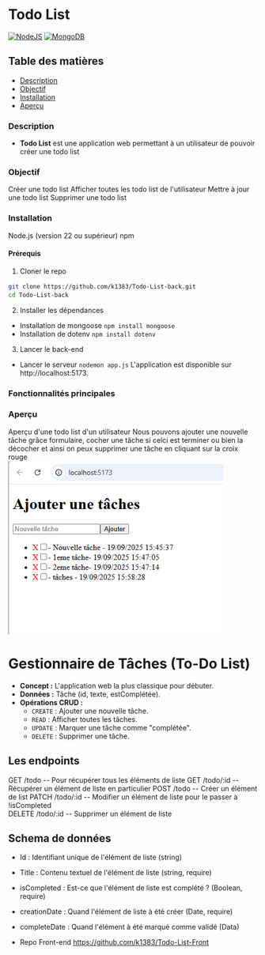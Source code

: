 # Todo List
[![NodeJS](https://img.shields.io/badge/Node.js-6DA55F?logo=node.js&logoColor=white)](#) [![MongoDB](https://img.shields.io/badge/MongoDB-%234ea94b.svg?logo=mongodb&logoColor=white)](#)

## Table des matières
- [Description](#Description)
- [Objectif](#Objectif)
- [Installation](#Installation)
- [Aperçu](#Aperçu)

### Description
- **Todo List** est une application web permettant à un utilisateur de pouvoir créer une todo list 

### Objectif
Créer une todo list
Afficher toutes les todo list de l'utilisateur 
Mettre à jour une todo list
Supprimer une todo list

### Installation
Node.js (version 22 ou supérieur)
npm 

#### Prérequis

1. Cloner le repo
```bash
git clone https://github.com/k1383/Todo-List-back.git
cd Todo-List-back
```
2. Installer les dépendances
- Installation de mongoose `npm install mongoose`
- Installation de dotenv `npm install dotenv`

3. Lancer le back-end 
- Lancer le serveur `nodemon app.js`
L'application est disponible sur http://localhost:5173.

### Fonctionnalités principales

### Aperçu
Aperçu d'une todo list d'un utilisateur 
Nous pouvons ajouter une nouvelle tâche grâce formulaire, cocher une tâche si celci est terminer ou bien la décocher et ainsi on peux supprimer une tâche en cliquant sur la croix rouge  
![alt text](image.png)

# Gestionnaire de Tâches (To-Do List)
*   **Concept :** L'application web la plus classique pour débuter.
*   **Données :** Tâche (id, texte, estComplétée).
*   **Opérations CRUD :**
    * `CREATE` : Ajouter une nouvelle tâche.
    * `READ` : Afficher toutes les tâches.
    * `UPDATE` : Marquer une tâche comme "complétée".
    * `DELETE` : Supprimer une tâche.

## Les endpoints 

GET     /todo       -- Pour récupérer tous les éléments de liste
GET     /todo/:id   -- Récupérer un élément de liste en particulier
POST    /todo       -- Créer un élément de list
PATCH   /todo/:id   -- Modifier un élément de liste pour le passer à !isCompleted  
DELETE  /todo/:id   -- Supprimer un élément de liste 

## Schema de données 

- Id : Identifiant unique de l'élément de liste (string)
- Title : Contenu textuel de l'élément de liste (string, require)
- isCompleted : Est-ce que l'élément de liste est complété ? (Boolean, require)
- creationDate : Quand l'élément de liste à été créer (Date, require)
- completeDate : Quand l'élément à été marqué comme validé (Data)


- Repo Front-end https://github.com/k1383/Todo-List-Front